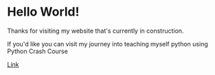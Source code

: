 # Hello World!

Thanks for visiting my website that's currently in construction.

If you'd like you can visit my journey into teaching myself python using Python Crash Course

[Link](https://matta174.github.io/python_practice/)
